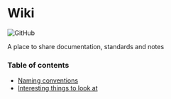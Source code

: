 # Wiki

![GitHub](https://img.shields.io/github/license/stijnklomp/wiki?style=flat)

A place to share documentation, standards and notes

### Table of contents

- [Naming conventions](namingConventions/)
- [Interesting things to look at](interests/)
